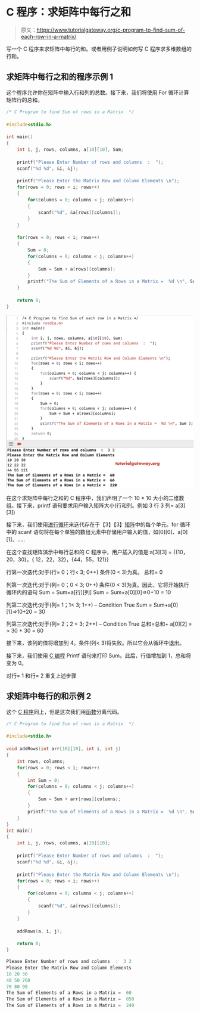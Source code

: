 # C 程序：求矩阵中每行之和

> 原文：<https://www.tutorialgateway.org/c-program-to-find-sum-of-each-row-in-a-matrix/>

写一个 C 程序来求矩阵中每行的和。或者用例子说明如何写 C 程序求多维数组的行和。

## 求矩阵中每行之和的程序示例 1

这个程序允许你在矩阵中输入行和列的总数。接下来，我们将使用 For 循环计算矩阵行的总和。

```c
/* C Program to find Sum of rows in a Matrix  */

#include<stdio.h>

int main()
{
    int i, j, rows, columns, a[10][10], Sum;

    printf("Please Enter Number of rows and columns  :  ");
    scanf("%d %d", &i, &j);

    printf("Please Enter the Matrix Row and Column Elements \n");
    for(rows = 0; rows < i; rows++)
    {
        for(columns = 0; columns < j; columns++)
        {
            scanf("%d", &a[rows][columns]);
        }
    }

    for(rows = 0; rows < i; rows++)
    {
        Sum = 0;
        for(columns = 0; columns < j; columns++)
        {
            Sum = Sum + a[rows][columns];
        }
        printf("The Sum of Elements of a Rows in a Matrix =  %d \n", Sum );
    }

    return 0;
}
```

![C Program to find Sum of each row in a Matrix 1](img/3c50b7f5361b38a8dc8c6939398c5728.png)

在这个求矩阵中每行之和的 C 程序中，我们声明了一个 10 * 10 大小的二维数组。接下来，printf 语句要求用户输入矩阵大小(行和列。例如 3 行 3 列= a[3][3])

接下来，我们使用[进行循环](https://www.tutorialgateway.org/for-loop-in-c-programming/)来迭代存在于【3】【3】[矩阵](https://www.tutorialgateway.org/two-dimensional-array-in-c/)中的每个单元。for 循环中的 scanf 语句将在每个单独的数组元素中存储用户输入的值，如[0][0]、a[0][1]、…..

在这个查找矩阵演示中每行总和的 C 程序中，用户插入的值是:a[3][3] = {{10，20，30}，{ 12，22，32}，{44，55，121}}

行第一次迭代:对于(行= 0；行< 3; 0++)
条件(0 < 3)为真。
总和= 0

列第一次迭代:对于(列= 0；0 < 3; 0++)
条件(0 < 3)为真。因此，它将开始执行循环内的语句
Sum = Sum+a[行][列]
Sum = Sum+a[0][0]=>0+10 = 10

列第二次迭代:对于(列= 1；1< 3; 1++) – Condition True
Sum = Sum+a[0][1]=>10+20 = 30

列第三次迭代:对于(列= 2；2 < 3; 2++) – Condition True
总和=总和+ a[0][2] = > 30 + 30 = 60

接下来，该列的值将增加到 4。条件(列< 3)将失败。所以它会从循环中退出。

接下来，我们使用 [C 编程](https://www.tutorialgateway.org/c-programming/) Printf 语句来打印 Sum。此后，行值增加到 1，总和将变为 0。

对行= 1 和行= 2 重复上述步骤

## 求矩阵中每行的和示例 2

这个 [C 程序](https://www.tutorialgateway.org/c-programming-examples/)同上，但是这次我们用[函数](https://www.tutorialgateway.org/functions-in-c/)分离代码。

```c
/* C Program to find Sum of rows in a Matrix  */

#include<stdio.h>

void addRows(int arr[10][10], int i, int j)
{
    int rows, columns;
    for(rows = 0; rows < i; rows++)
    {
        int Sum = 0;
        for(columns = 0; columns < j; columns++)
        {
            Sum = Sum + arr[rows][columns];
        }
        printf("The Sum of Elements of a Rows in a Matrix =  %d \n", Sum );
    }
}
int main()
{
    int i, j, rows, columns, a[10][10];

    printf("Please Enter Number of rows and columns  :  ");
    scanf("%d %d", &i, &j);

    printf("Please Enter the Matrix Row and Column Elements \n");
    for(rows = 0; rows < i; rows++)
    {
        for(columns = 0; columns < j; columns++)
        {
            scanf("%d", &a[rows][columns]);
        }
    }

    addRows(a, i, j);

    return 0;
}
```

```c
Please Enter Number of rows and columns  :  3 3
Please Enter the Matrix Row and Column Elements 
10 20 30
40 50 760
70 80 90
The Sum of Elements of a Rows in a Matrix =  60 
The Sum of Elements of a Rows in a Matrix =  850 
The Sum of Elements of a Rows in a Matrix =  240 
```
